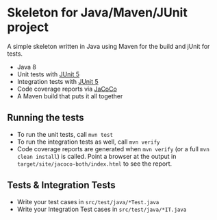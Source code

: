 # Skeleton for Java/Maven/JUnit project

A simple skeleton written in Java using Maven for the build and jUnit for tests.

* Java 8
* Unit tests with [JUnit 5](https://junit.org/junit5/)
* Integration tests with [JUnit 5](https://junit.org/junit5/)
* Code coverage reports via [JaCoCo](https://www.jacoco.org/jacoco/)
* A Maven build that puts it all together

## Running the tests

* To run the unit tests, call `mvn test`
* To run the integration tests as well, call `mvn verify`
* Code coverage reports are generated when `mvn verify` (or a full `mvn clean install`) is called.
  Point a browser at the output in `target/site/jacoco-both/index.html` to see the report.

## Tests & Integration Tests

* Write your test cases in `src/test/java/*Test.java` 
* Write your Integration Test cases in `src/test/java/*IT.java`

